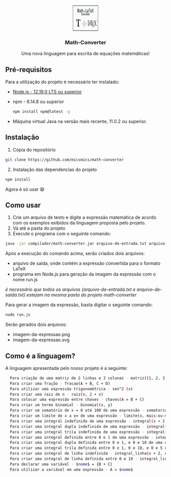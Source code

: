 <!-- LOGO -->
<br />
<p align="center">
  <a>
    <img src="/imagens/logo.png" alt="Logo" width="80" height="80">
  </a>

  <h3 align="center">Math-Converter</h3>

  <p align="center">
    Uma nova linguagem para escrita de equações matemáticas!
    <br />
  </p>
</p>

<!-- TÓPICOS -->
<!-- 

- instalação do projeto


- demonstração da linguagem

-->


<!-- PRE-REQUISITOS -->
## Pré-requisitos

Para a utilização do projeto é necessário ter instalado:
* [Node.js - 12.19.0 LTS ou superior](https://nodejs.org/en/)
* npm - 6.14.8 ou superior

    ```sh
    npm install npm@latest -g
    ```
* Máquina virtual Java na versão mais recente, 11.0.2 ou superior.

<!-- INSTALAÇÃO -->
## Instalação

1. Cópia do repositório
```sh
git clone https://github.com/micsmics/math-converter
```
2. Instalação das dependencias do projeto
```sh
npm install
```
Agora é só usar :smile:

<!-- COMO USAR -->
## Como usar

1. Crie um arquivo de texto e digite a expressão matemática de acordo com os exemplos exibidos da linguagem proposta pelo projeto.
2. Vá até a pasta do projeto
3. Execute o programa com o seguinte comando:

```sh
java -jar compilador/math-converter.jar arquivo-de-entrada.txt arquivo-de-saida.txt
```
Após a execução do comando acima, serão criados dois arquivos:
  - arquivo de saida, onde contém a expressão convertida para o formato LaTeX
  - programa em Node.js para geração da imagem da expressão com o nome run.js
  
  _é necessário que todos os arquivos (arquivo-de-entrada.txt e arquivo-de-saida.txt) estejam na mesma pasta do projeto math-converter_
  
 Para gerar a imagem da expressão, basta digitar o seguinte comando:
```sh
node run.js
```

Serão gerados dois arquivos:
  - imagem-da-expressao.png
  - imagem-da-expressao.svg
  
<!-- COMO É A LINGUAGEM -->
## Como é a linguagem?

A linguagem apresentada pelo nosso projeto é a seguinte:
```sh
  Para criação de uma matriz de 2 linhas e 3 colunas - matriz([1, 2, 3], [4, 5, 6])
  Para criar uma fração - fracao(A + B, C + D)
  Para utilizar uma expressão trigonométrica - sen^2 (x)
  Para criar uma raiz de n - raiz(n, 2 + x)
  Para colocar uma expressão entre chaves - chaves(A = B + C)
  Para criar um termo binomial - binomial(x, y)
  Para criar um somatório de x = 0 até 100 de uma expressão - somatorio(x = 0, 100, 2x + 3)
  Para criar um limite de x a ±∞ de uma expressão - limite(x, mais-ou-menos infinito, fracao(2, x))
  Para criar uma integral indefinida de uma expressão - integral(x + 2, dx)
  Para criar uma integral dupla indefinida de uma expressão - integral(x + 2 + y, dx, dy) ou integral_dupla(x + 2 + y, dx, dy)
  Para criar uma integral trila indefinida de uma expressão - integral(x + y + z, dx, dy, dz) ou integral_tripla(x + y + z, dx, dy, dz)
  Para criar uma integral definida entre 0 e 1 de uma expressão - integral([0, 1], x + 2, dx)
  Para criar uma integral dupla definida entre 0 e 1, e 0 e 10 de uma expressão - integral([0, 1], [0, 10, x + 2 + y, dx, dy) ou integral_dupla([0, 1], [0, 10, x + 2 + y, dx, dy)
  Para criar uma integral trila definida entre 0 e 1, 0 e 10, e 0 e 5 de uma expressão - integral([0, 1], [0, 10], [0, 5], x + y + z, dx, dy, dz) ou integral_tripla([0, 1], [0, 10], [0, 5], x + y + z, dx, dy, dz)
  Para criar uma integral de linha indefinida - integral_linha(x + 2, dx)
  Para criar uma integral de linha definida entre 0 e 10 - integral_linha([0, 10], x + 2, dx)
  Para declarar uma variável - $nome$ = {B + C}
  Para utilizar a variável em uma expressão - A = $nome$
```

<!-- EXEMPLOS DE EXPRESSOES GERADAS -->

<!-- O QUE FOI IMPLEMENTADO -->

<!-- ANALISADOR LEXICO -->

<!-- EXEMPLOS ANALISADOR LEXICO -->

<!-- ANALISADOR SINTATICO -->

<!-- EXEMPLOS ANALISADOR SINTATICO -->

<!-- ANALISADOR SEMANTICO -->

<!-- EXEMPLOS ANALISADOR SEMANTICO -->

<!-- GERADOR DA EXPRESSAO EM LaTeX -->
